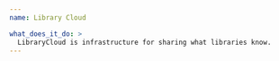 ```yaml
---
name: Library Cloud

what_does_it_do: >
  LibraryCloud is infrastructure for sharing what libraries know.
---
```

